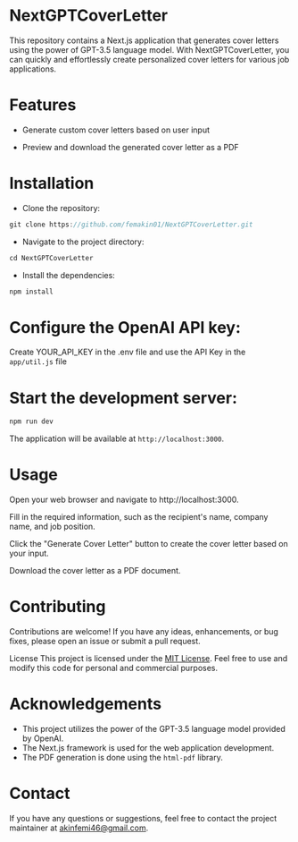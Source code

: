 # NextGPTCoverLetter

This repository contains a Next.js application that generates cover letters using the power of GPT-3.5 language model. With NextGPTCoverLetter, you can quickly and effortlessly create personalized cover letters for various job applications.

# Features

- Generate custom cover letters based on user input

- Preview and download the generated cover letter as a PDF

# Installation

- Clone the repository:

```javaScript
git clone https://github.com/femakin01/NextGPTCoverLetter.git

```


- Navigate to the project directory:

```javaScript
cd NextGPTCoverLetter

```

- Install the dependencies:

```javaScript
npm install

```

# Configure the OpenAI API key:

Create YOUR_API_KEY in the .env file and use the API Key in the `app/util.js` file


# Start the development server:

```javaScript
npm run dev
```

The application will be available at `http://localhost:3000`.


# Usage
Open your web browser and navigate to http://localhost:3000.

Fill in the required information, such as the recipient's name, company name, and job position.

Click the "Generate Cover Letter" button to create the cover letter based on your input.


Download the cover letter as a PDF document.

# Contributing
Contributions are welcome! If you have any ideas, enhancements, or bug fixes, please open an issue or submit a pull request.

License
This project is licensed under the [MIT License](https://chat.openai.com/LICENSE). Feel free to use and modify this code for personal and commercial purposes.

# Acknowledgements

- This project utilizes the power of the GPT-3.5 language model provided by OpenAI.
- The Next.js framework is used for the web application development.
- The PDF generation is done using the `html-pdf` library.

# Contact

If you have any questions or suggestions, feel free to contact the project maintainer at akinfemi46@gmail.com.
